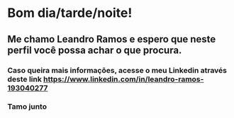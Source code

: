# Bom dia/tarde/noite!
## Me chamo Leandro Ramos e espero que neste perfil você possa achar o que procura. 

### Caso queira mais informações, acesse o meu Linkedin através deste link **https://www.linkedin.com/in/leandro-ramos-193040277** 
### Tamo junto 
